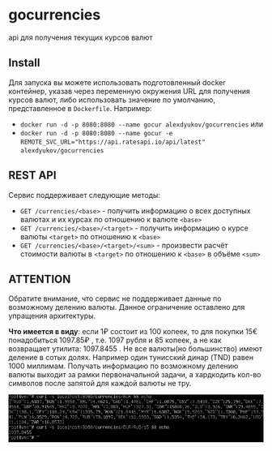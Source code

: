 # gocurrencies
api для получения текущих курсов валют

## Install
Для запуска вы можете использовать подготовленный docker контейнер, указав через переменную окружения URL для получения курсов валют, либо использовать значение по умолчанию, представленное в `Dockerfile`. Например:
* `docker run -d -p 8080:8080 --name gocur alexdyukov/gocurrencies` или
* `docker run -d -p 8080:8080 --name gocur -e REMOTE_SVC_URL="https://api.ratesapi.io/api/latest" alexdyukov/gocurrencies`

## REST API
Сервис поддерживает следующие методы:
* `GET /currencies/<base>` - получить информацию о всех доступных валютах и их курсах по отношению к валюте `<base>`
* `GET /currencies/<base>/<target>` - получить информацию о курсе валюты `<target>` по отношению к `<base>`
* `GET /currencies/<base>/<target>/<sum>` - произвести расчёт стоимости валюты в `<target>` по отношению к `<base>` в объёме `<sum>`

## ATTENTION
Обратите внимание, что сервис не поддерживает данные по возможному делению валюты. Данное ограничение оставлено для упращения архитектуры.

**Что имеется в виду**: если 1₽ состоит из 100 копеек, то для покупки 15€ понадобиться 1097.85₽ , т.е. 1097 рубля и 85 копеек, а не как возвращает утилита: 1097.8455 .
Не все валюты(но большинство) имеют деление в сотых долях. Например один тунисский динар (TND) равен 1000 миллимам. Получать информацию по возможному делению валюты выходит за рамки первоначальной задачи, а хардкодить кол-во символов после запятой для каждой валюты не тру.

![examples](examples.png)
